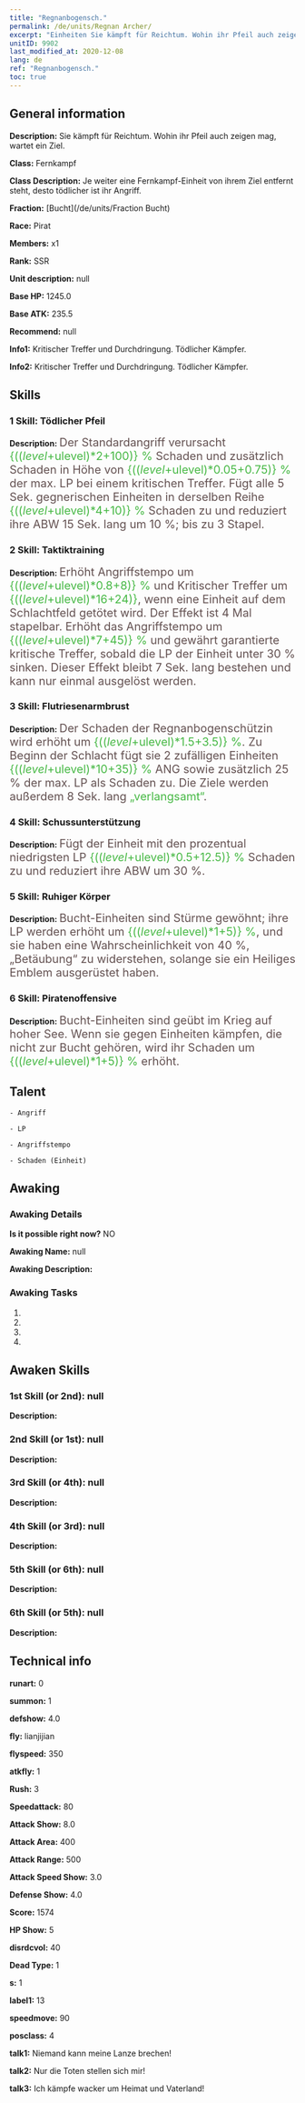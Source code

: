 ```yaml
---
title: "Regnanbogensch."
permalink: /de/units/Regnan Archer/
excerpt: "Einheiten Sie kämpft für Reichtum. Wohin ihr Pfeil auch zeigen mag, wartet ein Ziel."
unitID: 9902
last_modified_at: 2020-12-08
lang: de
ref: "Regnanbogensch."
toc: true
---
```

## General information
 **Description:** Sie kämpft für Reichtum. Wohin ihr Pfeil auch zeigen mag, wartet ein Ziel.

 **Class:** Fernkampf

 **Class Description:** Je weiter eine Fernkampf-Einheit von ihrem Ziel entfernt steht, desto tödlicher ist ihr Angriff.

 **Fraction:** [Bucht](/de/units/Fraction Bucht)

 **Race:** Pirat

 **Members:** x1

 **Rank:** SSR

 **Unit description:** null

 **Base HP:** 1245.0

 **Base ATK:** 235.5

 **Recommend:** null

 **Info1:** Kritischer Treffer und Durchdringung. Tödlicher Kämpfer.

 **Info2:** Kritischer Treffer und Durchdringung. Tödlicher Kämpfer.

## Skills
### 1 Skill: Tödlicher Pfeil
 **Description:** <span style="color: #645252;font-size:20px">Der Standardangriff verursacht </span><span style="color: black"><span style="color: #48b946;font-size:20px">{(($level+$ulevel)*2+100)} %</span><span style="color: black"><span style="color: #645252;font-size:20px"> Schaden und zusätzlich Schaden in Höhe von </span><span style="color: black"><span style="color: #48b946;font-size:20px">{(($level+$ulevel)*0.05+0.75)} %</span><span style="color: black"><span style="color: #645252;font-size:20px"> der max. LP bei einem kritischen Treffer. Fügt alle 5 Sek. gegnerischen Einheiten in derselben Reihe </span><span style="color: black"><span style="color: #48b946;font-size:20px">{(($level+$ulevel)*4+10)} %</span><span style="color: black"><span style="color: #645252;font-size:20px"> Schaden zu und reduziert ihre ABW 15 Sek. lang um 10 %; bis zu 3 Stapel.</span><span style="color: black">

### 2 Skill: Taktiktraining
 **Description:** <span style="color: #645252;font-size:20px">Erhöht Angriffstempo um </span><span style="color: black"><span style="color: #48b946;font-size:20px">{(($level+$ulevel)*0.8+8)} %</span><span style="color: black"><span style="color: #645252;font-size:20px"> und Kritischer Treffer um </span><span style="color: black"><span style="color: #48b946;font-size:20px">{(($level+$ulevel)*16+24)}</span><span style="color: black"><span style="color: #645252;font-size:20px">, wenn eine Einheit auf dem Schlachtfeld getötet wird. Der Effekt ist 4 Mal stapelbar. Erhöht das Angriffstempo um </span><span style="color: black"><span style="color: #48b946;font-size:20px">{(($level+$ulevel)*7+45)} %</span><span style="color: black"><span style="color: #645252;font-size:20px"> und gewährt garantierte kritische Treffer, sobald die LP der Einheit unter 30 % sinken. Dieser Effekt bleibt 7 Sek. lang bestehen und kann nur einmal ausgelöst werden.</span><span style="color: black">

### 3 Skill: Flutriesenarmbrust
 **Description:** <span style="color: #645252;font-size:20px">Der Schaden der Regnanbogenschützin wird erhöht um </span><span style="color: black"><span style="color: #48b946;font-size:20px">{(($level+$ulevel)*1.5+3.5)} %</span><span style="color: black"><span style="color: #645252;font-size:20px">. Zu Beginn der Schlacht fügt sie 2 zufälligen Einheiten </span><span style="color: black"><span style="color: #48b946;font-size:20px">{(($level+$ulevel)*10+35)} %</span><span style="color: black"><span style="color: #645252;font-size:20px"> ANG sowie zusätzlich 25 % der max. LP als Schaden zu. Die Ziele werden außerdem 8 Sek. lang </span><span style="color: black"><span style="color: #48b946;font-size:20px">„verlangsamt“</span><span style="color: black"><span style="color: #645252;font-size:20px">.</span><span style="color: black">

### 4 Skill: Schussunterstützung
 **Description:** <span style="color: #645252;font-size:20px">Fügt der Einheit mit den prozentual niedrigsten LP </span><span style="color: black"><span style="color: #48b946;font-size:20px">{(($level+$ulevel)*0.5+12.5)} %</span><span style="color: black"><span style="color: #645252;font-size:20px"> Schaden zu und reduziert ihre ABW um 30 %.</span><span style="color: black">

### 5 Skill: Ruhiger Körper
 **Description:** <span style="color: #645252;font-size:20px">Bucht-Einheiten sind Stürme gewöhnt; ihre LP werden erhöht um </span><span style="color: black"><span style="color: #48b946;font-size:20px">{(($level+$ulevel)*1+5)} %</span><span style="color: black"><span style="color: #645252;font-size:20px">, und sie haben eine Wahrscheinlichkeit von 40 %, „Betäubung“ zu widerstehen, solange sie ein Heiliges Emblem ausgerüstet haben.</span><span style="color: black">

### 6 Skill: Piratenoffensive
 **Description:** <span style="color: #645252;font-size:20px">Bucht-Einheiten sind geübt im Krieg auf hoher See. Wenn sie gegen Einheiten kämpfen, die nicht zur Bucht gehören, wird ihr Schaden um </span><span style="color: black"><span style="color: #48b946;font-size:20px">{(($level+$ulevel)*1+5)} %</span><span style="color: black"><span style="color: #645252;font-size:20px"> erhöht.</span><span style="color: black">

## Talent

    - Angriff

    - LP

    - Angriffstempo

    - Schaden (Einheit)

## Awaking
### Awaking Details
 **Is it possible right now?** NO

 **Awaking Name:** null

 **Awaking Description:** 

### Awaking Tasks
 1. 

 2. 

 3. 

 4. 

## Awaken Skills

### 1st Skill (or 2nd): null
 **Description:** 

### 2nd Skill (or 1st): null
 **Description:** 

### 3rd Skill (or 4th): null
 **Description:** 

### 4th Skill (or 3rd): null
 **Description:** 

### 5th Skill (or 6th): null
 **Description:** 

### 6th Skill (or 5th): null
 **Description:** 

## Technical info
 **runart:** 0

 **summon:** 1

 **defshow:** 4.0

 **fly:** lianjijian

 **flyspeed:** 350

 **atkfly:** 1

 **Rush:** 3

 **Speedattack:** 80

 **Attack Show:** 8.0

 **Attack Area:** 400

 **Attack Range:** 500

 **Attack Speed Show:** 3.0

 **Defense Show:** 4.0

 **Score:** 1574

 **HP Show:** 5

 **disrdcvol:** 40

 **Dead Type:** 1

 **s:** 1

 **label1:** 13

 **speedmove:** 90

 **posclass:** 4

 **talk1:** Niemand kann meine Lanze brechen!

 **talk2:** Nur die Toten stellen sich mir!

 **talk3:** Ich kämpfe wacker um Heimat und Vaterland!

